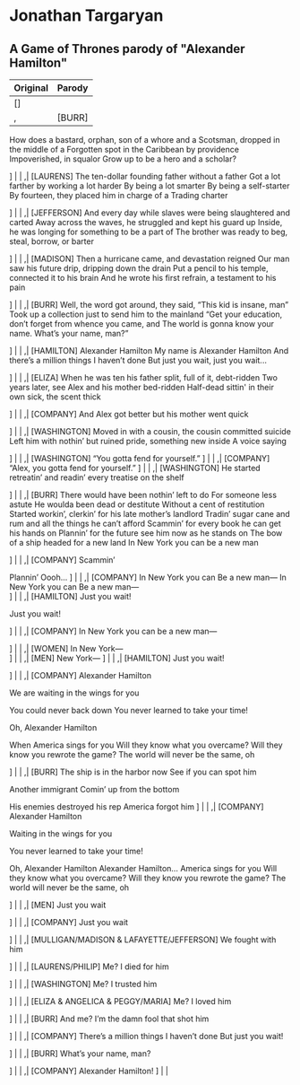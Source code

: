 
# Jonathan Targaryan
## A Game of Thrones parody of "Alexander Hamilton"

 | Original | Parody |
 |----------|--------|
| [] |  |
,| [BURR]
How does a bastard, orphan, son of a whore and a
Scotsman, dropped in the middle of a
Forgotten spot in the Caribbean by providence
Impoverished, in squalor
Grow up to be a hero and a scholar?

] |  |
,| [LAURENS]
The ten-dollar founding father without a father
Got a lot farther by working a lot harder
By being a lot smarter
By being a self-starter
By fourteen, they placed him in charge of a
Trading charter

] |  |
,| [JEFFERSON]
And every day while slaves were being slaughtered and carted
Away across the waves, he struggled and kept his guard up
Inside, he was longing for something to be a part of
The brother was ready to beg, steal, borrow, or barter

] |  |
,| [MADISON]
Then a hurricane came, and devastation reigned
Our man saw his future drip, dripping down the drain
Put a pencil to his temple, connected it to his brain
And he wrote his first refrain, a testament to his pain

] |  |
,| [BURR]
Well, the word got around, they said, “This kid is insane, man”
Took up a collection just to send him to the mainland
“Get your education, don’t forget from whence you came, and
The world is gonna know your name. What’s your name, man?”

] |  |
,| [HAMILTON]
Alexander Hamilton
My name is Alexander Hamilton
And there’s a million things I haven’t done
But just you wait, just you wait...

] |  |
,| [ELIZA]
When he was ten his father split, full of it, debt-ridden
Two years later, see Alex and his mother bed-ridden
Half-dead sittin' in their own sick, the scent thick

] |  |
,| [COMPANY]
And Alex got better but his mother went quick

] |  |
,| [WASHINGTON]
Moved in with a cousin, the cousin committed suicide
Left him with nothin’ but ruined pride, something new inside
A voice saying

] |  |
,| [WASHINGTON]
“You gotta fend for yourself.”	] |  |
,| [COMPANY]
“Alex, you gotta fend for yourself.”
] |  |
,| [WASHINGTON]
He started retreatin’ and readin’ every treatise on the shelf

] |  |
,| [BURR]
There would have been nothin’ left to do
For someone less astute
He woulda been dead or destitute
Without a cent of restitution
Started workin’, clerkin’ for his late mother’s landlord
Tradin’ sugar cane and rum and all the things he can’t afford
Scammin’ for every book he can get his hands on
Plannin’ for the future see him now as he stands on
The bow of a ship headed for a new land
In New York you can be a new man	 
 
 
 
 
 
] |  |
,| [COMPANY]
Scammin’

Plannin’
Oooh...
] |  |
,| [COMPANY]
In New York you can
Be a new man—
In New York you can
Be a new man—	 
] |  |
,| [HAMILTON]
Just you wait!

Just you wait!
 
] |  |
,| [COMPANY]
In New York you can be a new man—

] |  |
,| [WOMEN]
In New York—	 
] |  |
,| [MEN]
New York—
] |  |
,| [HAMILTON]
Just you wait!

] |  |
,| [COMPANY]
Alexander Hamilton

We are waiting in the wings for you

You could never back down
You never learned to take your time!

Oh, Alexander Hamilton

When America sings for you
Will they know what you overcame?
Will they know you rewrote the game?
The world will never be the same, oh

] |  |
,| [BURR]
The ship is in the harbor now
See if you can spot him

Another immigrant
Comin’ up from the bottom

His enemies destroyed his rep
America forgot him	] |  |
,| [COMPANY]
Alexander Hamilton

Waiting in the wings for you

You never learned to take your time!

Oh, Alexander Hamilton
Alexander Hamilton…
America sings for you
Will they know what you overcame?
Will they know you rewrote the game?
The world will never be the same, oh


] |  |
,| [MEN]
Just you wait

] |  |
,| [COMPANY]
Just you wait
 
 
 
] |  |
,| [MULLIGAN/MADISON & LAFAYETTE/JEFFERSON]
We fought with him

] |  |
,| [LAURENS/PHILIP]
Me? I died for him

] |  |
,| [WASHINGTON]
Me? I trusted him

] |  |
,| [ELIZA & ANGELICA & PEGGY/MARIA]
Me? I loved him

] |  |
,| [BURR]
And me? I’m the damn fool that shot him

] |  |
,| [COMPANY]
There’s a million things I haven’t done
But just you wait!

] |  |
,| [BURR]
What’s your name, man?

] |  |
,| [COMPANY]
Alexander Hamilton!
] |  |
